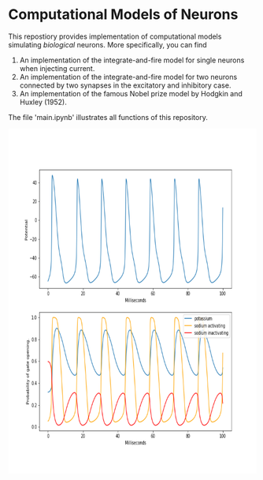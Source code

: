 # Computational Models of Neurons

This repostiory provides implementation of computational models simulating *biological* neurons. More specifically, you can find

1. An implementation of the integrate-and-fire model for single neurons when injecting current.
2. An implementation of the integrate-and-fire model for two neurons connected by two synapses in the excitatory and inhibitory case.
3. An implementation of the famous Nobel prize model by Hodgkin and Huxley (1952).

The file 'main.ipynb' illustrates all functions of this repository.

<img src="https://github.com/PeterHolderrieth/models_of_neurons/blob/main/plots/hh_single_neuron_constant_current.png" width="700" height="700">


